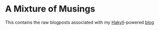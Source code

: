 # A Mixture of Musings

This contains the raw blogposts associated with my [Hakyll](https://jaspervdj.be/hakyll/)-powered [blog](http://amixtureofmusings.com)
